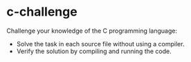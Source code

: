 # c-challenge

Challenge your knowledge of the C programming language:
* Solve the task in each source file without using a compiler.
* Verify the solution by compiling and running the code.
